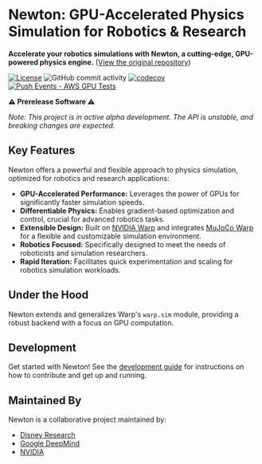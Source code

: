 # Newton: GPU-Accelerated Physics Simulation for Robotics & Research

**Accelerate your robotics simulations with Newton, a cutting-edge, GPU-powered physics engine.**  ([View the original repository](https://github.com/newton-physics/newton))

[![License](https://img.shields.io/badge/License-Apache_2.0-blue.svg)](https://opensource.org/licenses/Apache-2.0)
![GitHub commit activity](https://img.shields.io/github/commit-activity/m/newton-physics/newton/main)
[![codecov](https://codecov.io/gh/newton-physics/newton/graph/badge.svg?token=V6ZXNPAWVG)](https://codecov.io/gh/newton-physics/newton)
[![Push Events - AWS GPU Tests](https://github.com/newton-physics/newton/actions/workflows/push_aws_gpu_tests.yml/badge.svg)](https://github.com/newton-physics/newton/actions/workflows/push_aws_gpu_tests.yml)

**⚠️ Prerelease Software ⚠️**

*Note: This project is in active alpha development. The API is unstable, and breaking changes are expected.*

## Key Features

Newton offers a powerful and flexible approach to physics simulation, optimized for robotics and research applications:

*   **GPU-Accelerated Performance:** Leverages the power of GPUs for significantly faster simulation speeds.
*   **Differentiable Physics:** Enables gradient-based optimization and control, crucial for advanced robotics tasks.
*   **Extensible Design:**  Built on [NVIDIA Warp](https://github.com/NVIDIA/warp) and integrates [MuJoCo Warp](https://github.com/google-deepmind/mujoco_warp) for a flexible and customizable simulation environment.
*   **Robotics Focused:** Specifically designed to meet the needs of roboticists and simulation researchers.
*   **Rapid Iteration:** Facilitates quick experimentation and scaling for robotics simulation workloads.

##  Under the Hood

Newton extends and generalizes Warp's `warp.sim` module, providing a robust backend with a focus on GPU computation.

## Development

Get started with Newton! See the [development guide](https://newton-physics.github.io/newton/development-guide.html) for instructions on how to contribute and get up and running.

##  Maintained By

Newton is a collaborative project maintained by:

*   [Disney Research](https://www.disneyresearch.com/)
*   [Google DeepMind](https://deepmind.google/)
*   [NVIDIA](https://www.nvidia.com/)